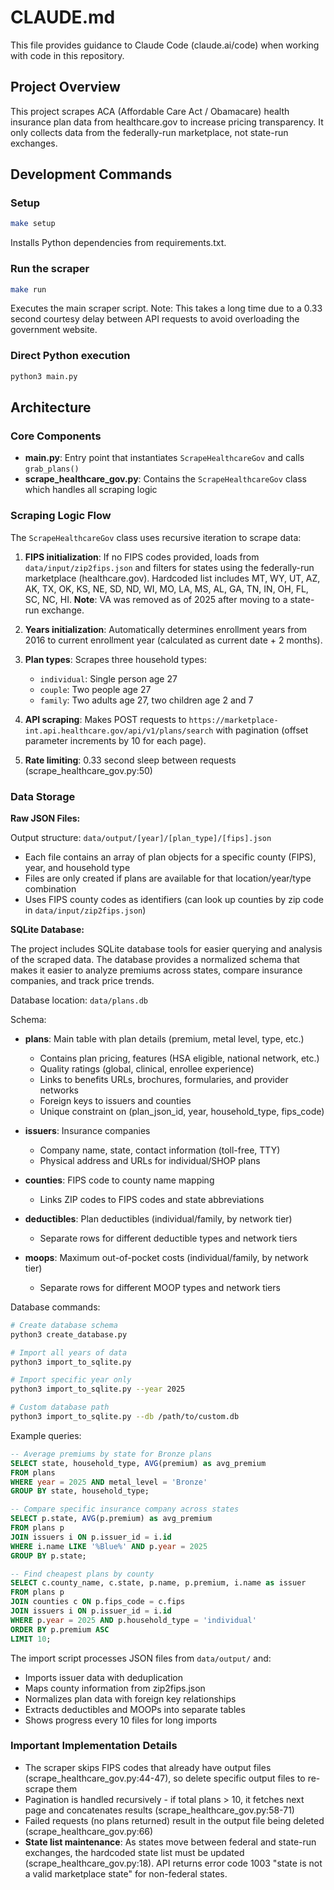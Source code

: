 # CLAUDE.md

This file provides guidance to Claude Code (claude.ai/code) when working with code in this repository.

## Project Overview

This project scrapes ACA (Affordable Care Act / Obamacare) health insurance plan data from healthcare.gov to increase pricing transparency. It only collects data from the federally-run marketplace, not state-run exchanges.

## Development Commands

### Setup
```bash
make setup
```
Installs Python dependencies from requirements.txt.

### Run the scraper
```bash
make run
```
Executes the main scraper script. Note: This takes a long time due to a 0.33 second courtesy delay between API requests to avoid overloading the government website.

### Direct Python execution
```bash
python3 main.py
```

## Architecture

### Core Components

- **main.py**: Entry point that instantiates `ScrapeHealthcareGov` and calls `grab_plans()`
- **scrape_healthcare_gov.py**: Contains the `ScrapeHealthcareGov` class which handles all scraping logic

### Scraping Logic Flow

The `ScrapeHealthcareGov` class uses recursive iteration to scrape data:

1. **FIPS initialization**: If no FIPS codes provided, loads from `data/input/zip2fips.json` and filters for states using the federally-run marketplace (healthcare.gov). Hardcoded list includes MT, WY, UT, AZ, AK, TX, OK, KS, NE, SD, ND, WI, MO, LA, MS, AL, GA, TN, IN, OH, FL, SC, NC, HI. **Note**: VA was removed as of 2025 after moving to a state-run exchange.

2. **Years initialization**: Automatically determines enrollment years from 2016 to current enrollment year (calculated as current date + 2 months).

3. **Plan types**: Scrapes three household types:
   - `individual`: Single person age 27
   - `couple`: Two people age 27
   - `family`: Two adults age 27, two children age 2 and 7

4. **API scraping**: Makes POST requests to `https://marketplace-int.api.healthcare.gov/api/v1/plans/search` with pagination (offset parameter increments by 10 for each page).

5. **Rate limiting**: 0.33 second sleep between requests (scrape_healthcare_gov.py:50)

### Data Storage

**Raw JSON Files:**

Output structure: `data/output/[year]/[plan_type]/[fips].json`

- Each file contains an array of plan objects for a specific county (FIPS), year, and household type
- Files are only created if plans are available for that location/year/type combination
- Uses FIPS county codes as identifiers (can look up counties by zip code in `data/input/zip2fips.json`)

**SQLite Database:**

The project includes SQLite database tools for easier querying and analysis of the scraped data. The database provides a normalized schema that makes it easier to analyze premiums across states, compare insurance companies, and track price trends.

Database location: `data/plans.db`

Schema:
- **plans**: Main table with plan details (premium, metal level, type, etc.)
  - Contains plan pricing, features (HSA eligible, national network, etc.)
  - Quality ratings (global, clinical, enrollee experience)
  - Links to benefits URLs, brochures, formularies, and provider networks
  - Foreign keys to issuers and counties
  - Unique constraint on (plan_json_id, year, household_type, fips_code)

- **issuers**: Insurance companies
  - Company name, state, contact information (toll-free, TTY)
  - Physical address and URLs for individual/SHOP plans

- **counties**: FIPS code to county name mapping
  - Links ZIP codes to FIPS codes and state abbreviations

- **deductibles**: Plan deductibles (individual/family, by network tier)
  - Separate rows for different deductible types and network tiers

- **moops**: Maximum out-of-pocket costs (individual/family, by network tier)
  - Separate rows for different MOOP types and network tiers

Database commands:

```bash
# Create database schema
python3 create_database.py

# Import all years of data
python3 import_to_sqlite.py

# Import specific year only
python3 import_to_sqlite.py --year 2025

# Custom database path
python3 import_to_sqlite.py --db /path/to/custom.db
```

Example queries:

```sql
-- Average premiums by state for Bronze plans
SELECT state, household_type, AVG(premium) as avg_premium
FROM plans
WHERE year = 2025 AND metal_level = 'Bronze'
GROUP BY state, household_type;

-- Compare specific insurance company across states
SELECT p.state, AVG(p.premium) as avg_premium
FROM plans p
JOIN issuers i ON p.issuer_id = i.id
WHERE i.name LIKE '%Blue%' AND p.year = 2025
GROUP BY p.state;

-- Find cheapest plans by county
SELECT c.county_name, c.state, p.name, p.premium, i.name as issuer
FROM plans p
JOIN counties c ON p.fips_code = c.fips
JOIN issuers i ON p.issuer_id = i.id
WHERE p.year = 2025 AND p.household_type = 'individual'
ORDER BY p.premium ASC
LIMIT 10;
```

The import script processes JSON files from `data/output/` and:
- Imports issuer data with deduplication
- Maps county information from zip2fips.json
- Normalizes plan data with foreign key relationships
- Extracts deductibles and MOOPs into separate tables
- Shows progress every 10 files for long imports

### Important Implementation Details

- The scraper skips FIPS codes that already have output files (scrape_healthcare_gov.py:44-47), so delete specific output files to re-scrape them
- Pagination is handled recursively - if total plans > 10, it fetches next page and concatenates results (scrape_healthcare_gov.py:58-71)
- Failed requests (no plans returned) result in the output file being deleted (scrape_healthcare_gov.py:66)
- **State list maintenance**: As states move between federal and state-run exchanges, the hardcoded state list must be updated (scrape_healthcare_gov.py:18). API returns error code 1003 "state is not a valid marketplace state" for non-federal states.

